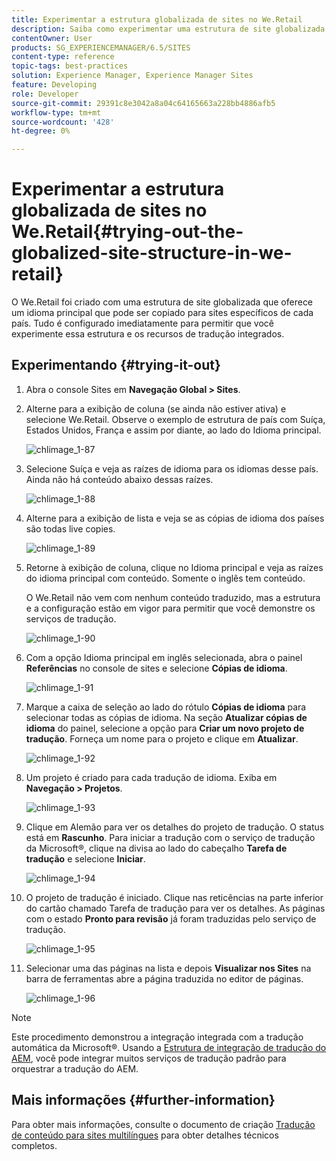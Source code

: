```yaml
---
title: Experimentar a estrutura globalizada de sites no We.Retail
description: Saiba como experimentar uma estrutura de site globalizada no Adobe Experience Manager usando o We.Retail.
contentOwner: User
products: SG_EXPERIENCEMANAGER/6.5/SITES
content-type: reference
topic-tags: best-practices
solution: Experience Manager, Experience Manager Sites
feature: Developing
role: Developer
source-git-commit: 29391c8e3042a8a04c64165663a228bb4886afb5
workflow-type: tm+mt
source-wordcount: '428'
ht-degree: 0%

---
```


# Experimentar a estrutura globalizada de sites no We.Retail{#trying-out-the-globalized-site-structure-in-we-retail}

O We.Retail foi criado com uma estrutura de site globalizada que oferece um idioma principal que pode ser copiado para sites específicos de cada país. Tudo é configurado imediatamente para permitir que você experimente essa estrutura e os recursos de tradução integrados.

## Experimentando {#trying-it-out}

1. Abra o console Sites em **Navegação Global > Sites**.
1. Alterne para a exibição de coluna (se ainda não estiver ativa) e selecione We.Retail. Observe o exemplo de estrutura de país com Suíça, Estados Unidos, França e assim por diante, ao lado do Idioma principal.

   ![chlimage_1-87](assets/chlimage_1-87a.png)

1. Selecione Suíça e veja as raízes de idioma para os idiomas desse país. Ainda não há conteúdo abaixo dessas raízes.

   ![chlimage_1-88](assets/chlimage_1-88a.png)

1. Alterne para a exibição de lista e veja se as cópias de idioma dos países são todas live copies.

   ![chlimage_1-89](assets/chlimage_1-89a.png)

1. Retorne à exibição de coluna, clique no Idioma principal e veja as raízes do idioma principal com conteúdo. Somente o inglês tem conteúdo.

   O We.Retail não vem com nenhum conteúdo traduzido, mas a estrutura e a configuração estão em vigor para permitir que você demonstre os serviços de tradução.

   ![chlimage_1-90](assets/chlimage_1-90a.png)

1. Com a opção Idioma principal em inglês selecionada, abra o painel **Referências** no console de sites e selecione **Cópias de idioma**.

   ![chlimage_1-91](assets/chlimage_1-91.png)

1. Marque a caixa de seleção ao lado do rótulo **Cópias de idioma** para selecionar todas as cópias de idioma. Na seção **Atualizar cópias de idioma** do painel, selecione a opção para **Criar um novo projeto de tradução**. Forneça um nome para o projeto e clique em **Atualizar**.

   ![chlimage_1-92](assets/chlimage_1-92.png)

1. Um projeto é criado para cada tradução de idioma. Exiba em **Navegação > Projetos**.

   ![chlimage_1-93](assets/chlimage_1-93.png)

1. Clique em Alemão para ver os detalhes do projeto de tradução. O status está em **Rascunho**. Para iniciar a tradução com o serviço de tradução da Microsoft®, clique na divisa ao lado do cabeçalho **Tarefa de tradução** e selecione **Iniciar**.

   ![chlimage_1-94](assets/chlimage_1-94.png)

1. O projeto de tradução é iniciado. Clique nas reticências na parte inferior do cartão chamado Tarefa de tradução para ver os detalhes. As páginas com o estado **Pronto para revisão** já foram traduzidas pelo serviço de tradução.

   ![chlimage_1-95](assets/chlimage_1-95.png)

1. Selecionar uma das páginas na lista e depois **Visualizar nos Sites** na barra de ferramentas abre a página traduzida no editor de páginas.

   ![chlimage_1-96](assets/chlimage_1-96.png)

>[!NOTE]
>
>Este procedimento demonstrou a integração integrada com a tradução automática da Microsoft®. Usando a [Estrutura de integração de tradução do AEM](/help/sites-administering/translation.md), você pode integrar muitos serviços de tradução padrão para orquestrar a tradução do AEM.

## Mais informações {#further-information}

Para obter mais informações, consulte o documento de criação [Tradução de conteúdo para sites multilíngues](/help/sites-administering/translation.md) para obter detalhes técnicos completos.
